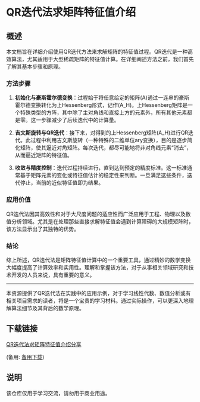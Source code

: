 # QR迭代法求矩阵特征值介绍

## 概述

本文档旨在详细介绍使用QR迭代方法来求解矩阵的特征值过程。QR迭代是一种高效算法，尤其适用于大型稀疏矩阵的特征值计算。在详细阐述方法之前，我们首先了解其基本步骤和原理。

### 方法步骤

1. **初始化与豪斯霍尔德变换**：过程始于将任意给定的矩阵\(A\)通过一连串的豪斯霍尔德变换转化为上Hessenberg形式，记作\(A_H\)。上Hessenberg矩阵是一个特殊类型的方阵，其中除了主对角线和直接上方的元素外，所有其他元素都是零。这一步骤减少了后续迭代中的计算量。

2. **吉文斯旋转与QR迭代**：接下来，对得到的上Hessenberg矩阵\(A_H\)进行QR迭代。此过程中利用吉文斯旋转（一种特殊的二维单位ary变换），目的是逐步简化矩阵，使其逼近对角矩阵。每次迭代，都尽可能地将非对角线元素“消去”，从而逼近矩阵的特征值。

3. **收敛与精度控制**：迭代过程持续进行，直到达到预定的精度标准。这一标准通常基于矩阵元素的变化或特征值估计的稳定性来判断。一旦满足这些条件，迭代停止，当前的近似特征值即为结果。

### 应用价值

QR迭代法因其高效性和对于大尺度问题的适应性而广泛应用于工程、物理以及数值分析领域。尤其是在处理那些直接求解特征值会遇到计算障碍的大规模矩阵时，该方法显示出了其独特的优势。

### 结论

综上所述，QR迭代法是矩阵特征值计算中的一个重要工具，通过精妙的数学变换大幅度提高了计算效率和实用性。理解和掌握该方法，对于从事相关领域研究和技术开发的人员来说，具有重要的意义。

---

本资源提供了QR迭代法在实践中的应用示例，对于学习线性代数、数值分析或有相关项目需求的读者，将是一个宝贵的学习材料。通过实际操作，可以更深入地理解算法细节及其背后的数学原理。

## 下载链接
[QR迭代法求矩阵特征值介绍分享](https://pan.quark.cn/s/6b9be9501ee9) 

(备用: [备用下载](https://pan.baidu.com/s/19MmDc7e6eQI-K4ZpNmagzw?pwd=75yl))

## 说明

该仓库仅用于学习交流，请勿用于商业用途。
